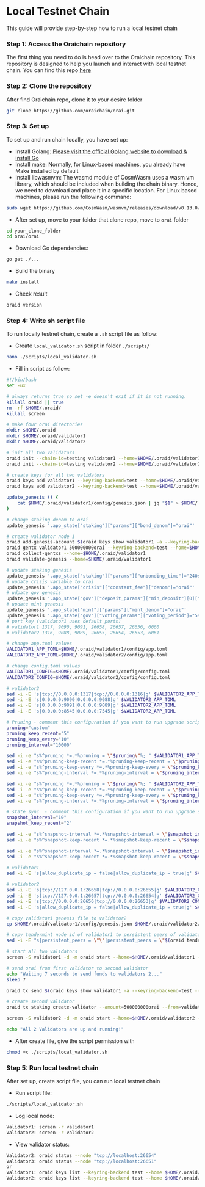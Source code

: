 # Local Testnet Chain

This guide will provide step-by-step how to run a local testnet chain

### **Step 1: Access the Oraichain repository**

The first thing you need to do is head over to the Oraichain repository. This repository is designed to help you launch and interact with local testnet chain. You can find this repo [here](https://github.com/oraichain/orai.git)

### **Step 2: Clone the repository**

After find Oraichain repo, clone it to your desire folder
```bash
git clone https://github.com/oraichain/orai.git
```

### **Step 3: Set up**

To set up and run chain locally, you have set up:
- Install Golang: [Please visit the official Golang website to download & install Go](https://go.dev/doc/install)
- Install make: Normally, for Linux-based machines, you already have Make installed by default
- Install libwasmvm: The wasmd module of CosmWasm uses a wasm vm library, which should be included when building the chain binary. Hence, we need to download and place it in a specific location. For Linux based machines, please run the following command:
```bash
sudo wget https://github.com/CosmWasm/wasmvm/releases/download/v0.13.0/libwasmvm_muslc.a -O /lib/libwasmvm_muslc.a
```
- After set up, move to your folder that clone repo, move to `orai` folder
```bash
cd your_clone_folder
cd orai/orai
```
- Download Go dependencies:
```bash
go get ./...
```
- Build the binary
```bash
make install
```
- Check result
```bash
oraid version
```

### **Step 4: Write sh script file**

To run locally testnet chain, create a `.sh` script file as follow:
- Create `local_validator.sh` script in folder `./scripts/`
```bash
nano ./scripts/local_validator.sh
```
- Fill in script as follow:
```sh
#!/bin/bash
set -ux

# always returns true so set -e doesn't exit if it is not running.
killall oraid || true
rm -rf $HOME/.oraid/
killall screen

# make four orai directories
mkdir $HOME/.oraid
mkdir $HOME/.oraid/validator1
mkdir $HOME/.oraid/validator2

# init all two validators
oraid init --chain-id=testing validator1 --home=$HOME/.oraid/validator1
oraid init --chain-id=testing validator2 --home=$HOME/.oraid/validator2

# create keys for all two validators
oraid keys add validator1 --keyring-backend=test --home=$HOME/.oraid/validator1
oraid keys add validator2 --keyring-backend=test --home=$HOME/.oraid/validator2

update_genesis () {    
    cat $HOME/.oraid/validator1/config/genesis.json | jq "$1" > $HOME/.oraid/validator1/config/tmp_genesis.json && mv $HOME/.oraid/validator1/config/tmp_genesis.json $HOME/.oraid/validator1/config/genesis.json
}

# change staking denom to orai
update_genesis '.app_state["staking"]["params"]["bond_denom"]="orai"'

# create validator node 1
oraid add-genesis-account $(oraid keys show validator1 -a --keyring-backend=test --home=$HOME/.oraid/validator1) 1000000000000orai,1000000000000stake --home=$HOME/.oraid/validator1
oraid gentx validator1 500000000orai --keyring-backend=test --home=$HOME/.oraid/validator1 --chain-id=testing
oraid collect-gentxs --home=$HOME/.oraid/validator1
oraid validate-genesis --home=$HOME/.oraid/validator1

# update staking genesis
update_genesis '.app_state["staking"]["params"]["unbonding_time"]="240s"'
# update crisis variable to orai
update_genesis '.app_state["crisis"]["constant_fee"]["denom"]="orai"'
# udpate gov genesis
update_genesis '.app_state["gov"]["deposit_params"]["min_deposit"][0]["denom"]="orai"'
# update mint genesis
update_genesis '.app_state["mint"]["params"]["mint_denom"]="orai"'
update_genesis '.app_state["gov"]["voting_params"]["voting_period"]="5s"'
# port key (validator1 uses default ports)
# validator1 1317, 9090, 9091, 26658, 26657, 26656, 6060
# validator2 1316, 9088, 9089, 26655, 26654, 26653, 6061

# change app.toml values
VALIDATOR1_APP_TOML=$HOME/.oraid/validator1/config/app.toml
VALIDATOR2_APP_TOML=$HOME/.oraid/validator2/config/app.toml

# change config.toml values
VALIDATOR1_CONFIG=$HOME/.oraid/validator1/config/config.toml
VALIDATOR2_CONFIG=$HOME/.oraid/validator2/config/config.toml

# validator2
sed -i -E 's|tcp://0.0.0.0:1317|tcp://0.0.0.0:1316|g' $VALIDATOR2_APP_TOML
sed -i -E 's|0.0.0.0:9090|0.0.0.0:9088|g' $VALIDATOR2_APP_TOML
sed -i -E 's|0.0.0.0:9091|0.0.0.0:9089|g' $VALIDATOR2_APP_TOML
sed -i -E 's|0.0.0.0:8545|0.0.0.0:7545|g' $VALIDATOR2_APP_TOML

# Pruning - comment this configuration if you want to run upgrade script
pruning="custom"
pruning_keep_recent="5"
pruning_keep_every="10"
pruning_interval="10000"

sed -i -e "s%^pruning *=.*%pruning = \"$pruning\"%; " $VALIDATOR1_APP_TOML
sed -i -e "s%^pruning-keep-recent *=.*%pruning-keep-recent = \"$pruning_keep_recent\"%; " $VALIDATOR1_APP_TOML
sed -i -e "s%^pruning-keep-every *=.*%pruning-keep-every = \"$pruning_keep_every\"%; " $VALIDATOR1_APP_TOML
sed -i -e "s%^pruning-interval *=.*%pruning-interval = \"$pruning_interval\"%; " $VALIDATOR1_APP_TOML

sed -i -e "s%^pruning *=.*%pruning = \"$pruning\"%; " $VALIDATOR2_APP_TOML
sed -i -e "s%^pruning-keep-recent *=.*%pruning-keep-recent = \"$pruning_keep_recent\"%; " $VALIDATOR2_APP_TOML
sed -i -e "s%^pruning-keep-every *=.*%pruning-keep-every = \"$pruning_keep_every\"%; " $VALIDATOR2_APP_TOML
sed -i -e "s%^pruning-interval *=.*%pruning-interval = \"$pruning_interval\"%; " $VALIDATOR2_APP_TOML

# state sync  - comment this configuration if you want to run upgrade script
snapshot_interval="10"
snapshot_keep_recent="2"

sed -i -e "s%^snapshot-interval *=.*%snapshot-interval = \"$snapshot_interval\"%; " $VALIDATOR1_APP_TOML
sed -i -e "s%^snapshot-keep-recent *=.*%snapshot-keep-recent = \"$snapshot_keep_recent\"%; " $VALIDATOR1_APP_TOML

sed -i -e "s%^snapshot-interval *=.*%snapshot-interval = \"$snapshot_interval\"%; " $VALIDATOR2_APP_TOML
sed -i -e "s%^snapshot-keep-recent *=.*%snapshot-keep-recent = \"$snapshot_keep_recent\"%; " $VALIDATOR2_APP_TOML

# validator1
sed -i -E 's|allow_duplicate_ip = false|allow_duplicate_ip = true|g' $VALIDATOR1_CONFIG

# validator2
sed -i -E 's|tcp://127.0.0.1:26658|tcp://0.0.0.0:26655|g' $VALIDATOR2_CONFIG
sed -i -E 's|tcp://127.0.0.1:26657|tcp://0.0.0.0:26654|g' $VALIDATOR2_CONFIG
sed -i -E 's|tcp://0.0.0.0:26656|tcp://0.0.0.0:26653|g' $VALIDATOR2_CONFIG
sed -i -E 's|allow_duplicate_ip = false|allow_duplicate_ip = true|g' $VALIDATOR2_CONFIG

# copy validator1 genesis file to validator2
cp $HOME/.oraid/validator1/config/genesis.json $HOME/.oraid/validator2/config/genesis.json

# copy tendermint node id of validator1 to persistent peers of validator2-3
sed -i -E "s|persistent_peers = \"\"|persistent_peers = \"$(oraid tendermint show-node-id --home=$HOME/.oraid/validator1)@localhost:26656\"|g" $VALIDATOR2_CONFIG

# start all two validators
screen -S validator1 -d -m oraid start --home=$HOME/.oraid/validator1 --minimum-gas-prices=0.00001orai

# send orai from first validator to second validator
echo "Waiting 7 seconds to send funds to validators 2..."
sleep 7

oraid tx send $(oraid keys show validator1 -a --keyring-backend=test --home=$HOME/.oraid/validator1) $(oraid keys show validator2 -a --keyring-backend=test --home=$HOME/.oraid/validator2) 5000000000orai --keyring-backend=test --home=$HOME/.oraid/validator1 --chain-id=testing --broadcast-mode block --gas 200000 --fees 2orai --node http://localhost:26657 --yes

# create second validator
oraid tx staking create-validator --amount=500000000orai --from=validator2 --pubkey=$(oraid tendermint show-validator --home=$HOME/.oraid/validator2) --moniker="validator2" --chain-id="testing" --commission-rate="0.1" --commission-max-rate="0.2" --commission-max-change-rate="0.05" --min-self-delegation="500000000" --keyring-backend=test --home=$HOME/.oraid/validator2 --broadcast-mode block --gas 200000 --fees 2orai --node http://localhost:26657 --yes

screen -S validator2 -d -m oraid start --home=$HOME/.oraid/validator2 --minimum-gas-prices=0.00001orai

echo "All 2 Validators are up and running!"

```
- After create file, give the script permission with 
```bash 
chmod +x ./scripts/local_validator.sh
```

### **Step 5: Run local testnet chain**

After set up, create script file, you can run local testnet chain
- Run script file:
```bash
./scripts/local_validator.sh
```
- Log local node:
```bash
Validator1: screen -r validator1
Validator2: screen -r validator2
```
- View validator status:
```bash
Validator2: oraid status --node "tcp://localhost:26654"
Validator3: oraid status --node "tcp://localhost:26651"
or
Validator1: oraid keys list --keyring-backend test --home $HOME/.oraid/validator1
Validator2: oraid keys list --keyring-backend test --home $HOME/.oraid/validator2
```
